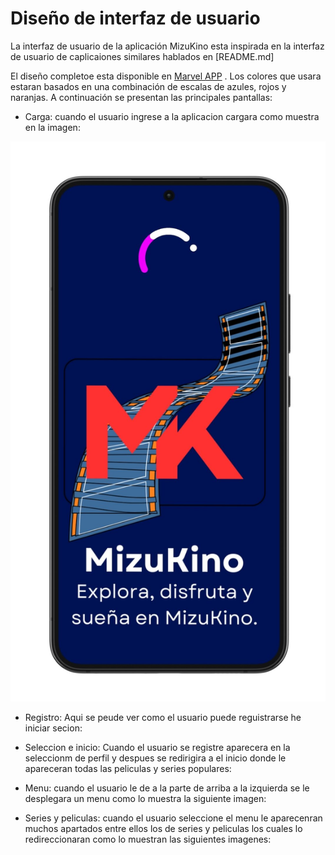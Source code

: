 # Diseño de interfaz de usuario
La interfaz de usuario de la aplicación MizuKino esta inspirada en la interfaz de usuario de caplicaiones similares hablados en [README.md]

El diseño completoe esta disponible en [Marvel APP](https://marvelapp.com/) . Los colores que usara estaran basados en una combinación de escalas de azules, rojos y naranjas. A continuación se presentan las principales pantallas:
- Carga:
cuando el usuario ingrese a la aplicacion cargara como muestra en la imagen:

![Carga](/Images/Mockups/1.jpg)

- Registro:
Aqui se peude ver como el usuario puede reguistrarse he iniciar secion:

[](3.jpg)[](4.jpg)[](5.jpg)

- Seleccion e inicio:
Cuando el usuario se registre aparecera en la seleccionm de perfil y despues se redirigira a el inicio donde le apareceran todas las peliculas y series populares:

[](6.jpg)[](7.jpg)

- Menu:
cuando el usuario le de a la parte de arriba a la izquierda se le desplegara un menu como lo muestra la siguiente imagen:

[](8.jpg)

- Series y peliculas:
cuando el usuario seleccione el menu le aparecenran muchos apartados entre ellos los de series y peliculas los cuales lo redireccionaran como lo muestran las siguientes imagenes:

[](9.jpg)[](10.jpg)
